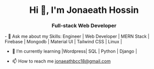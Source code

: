 <h1 align="center">Hi 👋, I'm Jonaeath Hossin</h1>
<h3 align="center">Full-stack Web Developer</h3>
- 🌱 Ask me about my Skills: Engineer | Web Developer | MERN Stack | Firebase | Mongodb | Material UI | Tailwind CSS | Linux |

- 💬 I’m currently learning  |Wordpress| SQL | Python | Django |
  
- 📫 How to reach me  jonaeathbcc18@gmail.com
